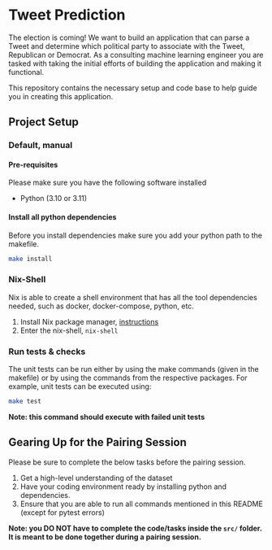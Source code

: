 # Tweet Prediction

The election is coming! We want to build an application that can parse a Tweet and determine which political party to associate with the Tweet, Republican or Democrat. As a consulting machine learning engineer you are tasked with taking the initial efforts of building the application and making it functional.

This repository contains the necessary setup and code base to help guide you in creating this application.

## Project Setup

### Default, manual

#### Pre-requisites

Please make sure you have the following software installed

- Python (3.10 or 3.11)

#### Install all python dependencies

Before you install dependencies make sure you add your python path to the makefile.

```bash
make install
```

### Nix-Shell

Nix is able to create a shell environment that has all the tool dependencies needed, such as docker, docker-compose, python, etc.

1. Install Nix package manager, [instructions](https://nixos.org/download/)
1. Enter the nix-shell, `nix-shell`

### Run tests & checks

The unit tests can be run either by using the make commands (given in the makefile) or by using the commands from the respective packages.
For example, unit tests can be executed using:

```bash
make test
```

<!-- markdownlint-disable-next-line -->
**Note: this command should execute with failed unit tests**

## Gearing Up for the Pairing Session

Please be sure to complete the below tasks before the pairing session.

1. Get a high-level understanding of the dataset
2. Have your coding environment ready by installing python and dependencies.
3. Ensure that you are able to run all commands mentioned in this README (except for pytest errors)

<!-- markdownlint-disable-next-line -->
**Note: you DO NOT have to complete the code/tasks inside the `src/` folder. It is meant to be done together during a pairing session.**
